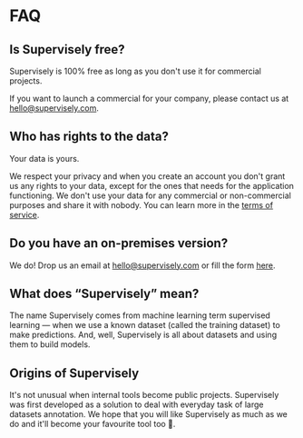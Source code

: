 # FAQ

## Is Supervisely free?

Supervisely is 100% free as long as you don't use it for commercial projects.

If you want to launch a commercial for your company, please contact us at [hello@supervisely.com](mailto:hello@supervisely.com).

## Who has rights to the data?

Your data is yours.

We respect your privacy and when you create an account you don't grant us any rights to your data, except for the ones that needs for the application functioning. We don't use your data for any commercial or non-commercial purposes and share it with nobody. You can learn more in the [terms of service](https://supervisely.com/terms-of-service).

## Do you have an on-premises version?

We do! Drop us an email at [hello@supervisely.com](mailto:hello@supervisely.com) or fill the form [here](https://supervisely.com/enterprise).

## What does “Supervisely” mean?

The name Supervisely comes from machine learning term supervised learning — when we use a known dataset (called the training dataset) to make predictions. And, well, Supervisely is all about datasets and using them to build models.

## Origins of Supervisely

It's not unusual when internal tools become public projects. Supervisely was first developed as a solution to deal with everyday task of large datasets annotation. We hope that you will like Supervisely as much as we do and it'll become your favourite tool too 🎉.

